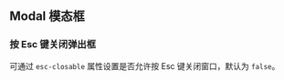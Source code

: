 <div class="demo-header">
<p class="overviewicon">
  <span class="wapi-tips-messagebox"/>
</p>

## Modal 模态框

<nova-uxlink widget-name="Modal"></nova-uxlink>
</div>

### 按 Esc 键关闭弹出框

可通过 `esc-closable` 属性设置是否允许按 Esc 键关闭窗口，默认为 `false`。

<nova-demo-view link="modal/esc-closable.vue"></nova-demo-view>

<br />
